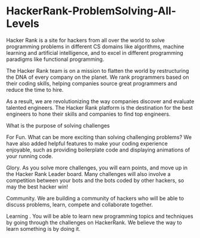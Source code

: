 # HackerRank-ProblemSolving-All-Levels

Hacker Rank is a site for hackers from all over the world to solve programming problems in different CS domains like algorithms, machine learning and artificial intelligence, and to excel in different programming paradigms like functional programming.

The Hacker Rank team is on a mission to flatten the world by restructuring the DNA of every company on the planet. We rank programmers based on their coding skills, helping companies source great programmers and reduce the time to hire.

As a result, we are revolutionizing the way companies discover and evaluate talented engineers. The Hacker Rank platform is the destination for the best engineers to hone their skills and companies to find top engineers.

What is the purpose of solving challenges

For Fun. What can be more exciting than solving challenging problems? We have also added helpful features to make your coding experience enjoyable, such as providing boilerplate code and displaying animations of your running code.

Glory. As you solve more challenges, you will earn points, and move up in the Hacker Rank Leader board. Many challenges will also involve a competition between your bots and the bots coded by other hackers, so may the best hacker win!

Community. We are building a community of hackers who will be able to discuss problems, learn, compete and collaborate together.

Learning . You will be able to learn new programming topics and techniques by going through the challenges on HackerRank. We believe the way to learn something is by doing it.
